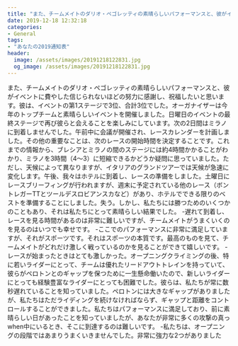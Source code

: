 ```yaml
---
title: "また、チームメイトのダリオ・ペゴレッティの素晴らしいパフォーマンスと、彼がイベントに費やした信じられないほどの努力に感謝し、祝福したいと思います。"
date: 2019-12-18 12:32:18
categories:
- General
tags:
- "あなたの2019通知表"
header:
  image: /assets/images/20191218122831.jpg
  og_image: /assets/images/20191218122831.jpg
---
```


また、チームメイトのダリオ・ペゴレッティの素晴らしいパフォーマンスと、彼がイベントに費やした信じられないほどの努力に感謝し、祝福したいと思います。彼は、イベントの第1ステージで3位、合計3位でした。オーガナイザーは今年のトップチームと素晴らしいイベントを開催しました。日曜日のイベントの最終ステージで再び彼らと会えることを楽しみにしています。次の2日間はミラノに到着しませんでした。午前中に会議が開催され、レースカレンダーを計画しました。その他の重要なことは、次のレースの開始時間を決定することです。これまでの情報から、ブレシアとミラノの間のステージには約4時間かかることがわかり、ミラノを3時間（4〜3）に短縮できるかどうか疑問に思っていました。ただし、天候によって異なりますが、イタリアのグランドツアーでは天候が急速に変化します。午後、我々はホテルに到着し、レースの準備をしました。土曜日にレースブリーフィングが行われますが、週末に予定されている他のレース（ボントレガーTTとツールデスロビアンスカなど）があり、ホテルでできる限りのベストを準備することにしました。失う。しかし、私たちには勝つためのいくつかのこともあり、それは私たちにとって素晴らしい結果でした。 -遅れて到着し、レースを見る時間があるのは非常に難しいですが、チームメイトがうまくいくのを見るのはいつでも幸せです。 -ここでのパフォーマンスに非常に満足していますが、それがスポーツです。それはスポーツの本質です。最高のものを見て、チームメイトがどれだけ激しく戦っているのかを見ることができて嬉しいです。 -レースが始まったときはとても激しかった。オープニングクライミングの後、特に若いライダーにとって、チームは優れたリードアウトトレインを持っていて、彼らがペロトンとのギャップを保つために一生懸命働いたので、新しいライダーにとっても経験豊富なライダーにとっても困難でした。彼らは、私たちが常に数秒遅れていることを知っていました。ペロトンには大きなギャップがありましたが、私たちはただライディングを続けなければならず、ギャップと距離をコントロールすることができました。私たちはパフォーマンスに満足しており、前に素晴らしい日があったことを知っていましたが、あなたが非常に多くの攻撃の真っwhen中にいるとき、そこに到達するのは難しいです。 -私たちは、オープニングの段階ではあまりうまくいきませんでした。非常に強力な2つがありました
